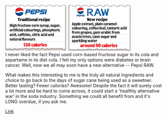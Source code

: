 [![](rawpepsiDM1002_468x171.jpg)](http://bp2.blogger.com/_kfv2ADnjgQg/R9I__1ODPUI/AAAAAAAAAzU/D5cYgCqzlMo/s1600-h/rawpepsiDM1002_468x171.jpg)  
I never liked the fact Pepsi used corn-based fructose sugar in its cola and aspartame in its diet cola. I felt my only options were diabetes or brain cancer. Well, now we all may soon have a new alternative -- Pepsi RAW.   
  
What makes this interesting to me is the truly all natural ingredients and choice to go back to the days of sugar cane being used as a sweetner. Better tasting? Fewer calories? Awesome! Despite the fact it will surely cost a lot more and be hard to come across, it could start a 'healthly alternative war' in the soda industry. Something we could all benefit from and it's LONG overdue, if you ask me.  
  
[Link](http://pepsiraw.co.uk)